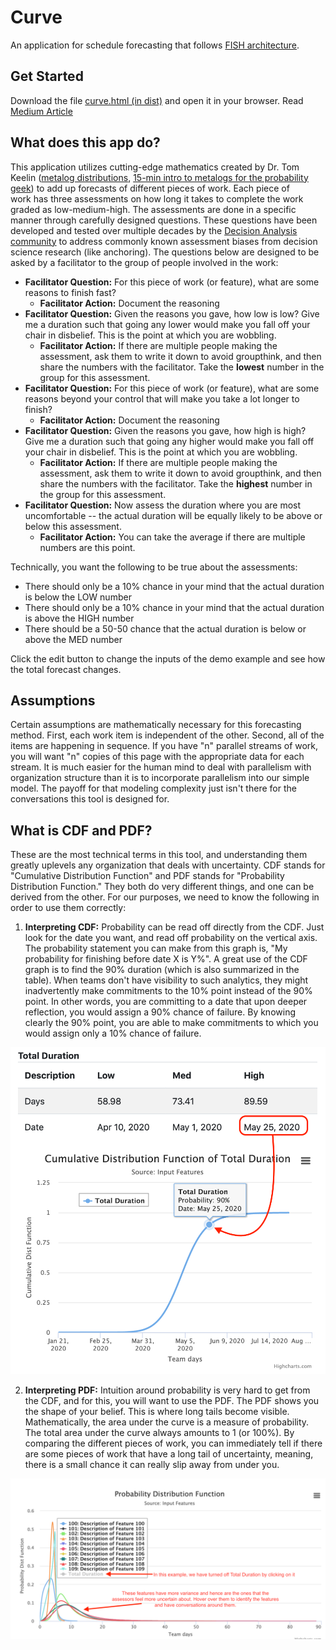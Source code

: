 # Curve
An application for schedule forecasting that follows [FISH architecture](https://github.com/behappyrightnow/DA-Tools).

## Get Started
Download the file [curve.html (in dist)](https://github.com/behappyrightnow/DA-Tools/blob/master/Curve/dist/curve.html) and open it in your browser. Read [Medium Article](https://medium.com/@somikr/tackling-schedule-risk-in-product-delivery-95f91d0532df)

## What does this app do?
This application utilizes cutting-edge mathematics created by Dr. Tom Keelin ([metalog distributions](http://metalogdistributions.com/), [15-min intro to metalogs for the probability geek](https://www.youtube.com/watch?v=6NT7Y-IFfoQ&list=PL2wNjYYUmtqkmZQ_MmpHC1dGPC630Q85X&index=5)) to add up forecasts of different pieces of work. Each piece of work has three assessments on how long it takes to complete the work graded as low-medium-high. The assessments are done in a specific manner through carefully designed questions. These questions have been developed and tested over multiple decades by the [Decision Analysis community](http://decisionprofessionals.com) to address commonly known assessment biases from decision science research (like anchoring). The questions below are designed to be asked by a facilitator to the group of people involved in the work:
 * **Facilitator Question:** For this piece of work (or feature), what are some reasons to finish fast?
   * **Facilitator Action:** Document the reasoning 
 * **Facilitator Question:** Given the reasons you gave, how low is low? Give me a duration such that going any lower would make you fall off your chair in disbelief. This is the point at which you are wobbling.
   * **Facilitator Action:** If there are multiple people making the assessment, ask them to write it down to avoid groupthink, and then share the numbers with the facilitator. Take the **lowest** number in the group for this assessment.
 * **Facilitator Question:** For this piece of work (or feature), what are some reasons beyond your control that will make you take a lot longer to finish?
   * **Facilitator Action:** Document the reasoning 
 * **Facilitator Question:** Given the reasons you gave, how high is high? Give me a duration such that going any higher would make you fall off your chair in disbelief. This is the point at which you are wobbling.
   * **Facilitator Action:** If there are multiple people making the assessment, ask them to write it down to avoid groupthink, and then share the numbers with the facilitator. Take the **highest** number in the group for this assessment.
 * **Facilitator Question:** Now assess the duration where you are most uncomfortable -- the actual duration will be equally likely to be above or below this assessment.
   * **Facilitator Action:** You can take the average if there are multiple numbers are this point.
  
Technically, you want the following to be true about the assessments:
  * There should only be a 10% chance in your mind that the actual duration is below the LOW number
  * There should only be a 10% chance in your mind that the actual duration is above the HIGH number
  * There should be a 50-50 chance that the actual duration is below or above the MED number
  
Click the edit button to change the inputs of the demo example and see how the total forecast changes.

## Assumptions
Certain assumptions are mathematically necessary for this forecasting method. First, each work item is independent of the other. Second, all of the items are happening in sequence. If you have "n" parallel streams of work, you will want "n" copies of this page with the appropriate data for each stream. It is much easier for the human mind to deal with parallelism with organization structure than it is to incorporate parallelism into our simple model. The payoff for that modeling complexity just isn't there for the conversations this tool is designed for.

## What is CDF and PDF?
These are the most technical terms in this tool, and understanding them greatly uplevels any organization that deals with uncertainty. CDF stands for "Cumulative Distribution Function" and PDF stands for "Probability Distribution Function." They both do very different things, and one can be derived from the other. For our purposes, we need to know the following in order to use them correctly:
 1. **Interpreting CDF:** Probability can be read off directly from the CDF. Just look for the date you want, and read off probability on the vertical axis. The probability statement you can make from this graph is, "My probability for finishing before date X is Y%". A great use of the CDF graph is to find the 90% duration (which is also summarized in the table). When teams don't have visibility to such analytics, they might inadvertently make commitments to the 10% point instead of the 90% point. In other words, you are committing to a date that upon deeper reflection, you would assign a 90% chance of failure. By knowing clearly the 90% point, you are able to make commitments to which you would assign only a 10% chance of failure.
 
 ![Total Duration CDF Example][DurationExample]

[DurationExample]: https://github.com/behappyrightnow/DA-Tools/blob/master/Curve/img/ninetyPercentPoint.png "Total Duration CDF Example"
 
 2. **Interpreting PDF:** Intuition around probability is very hard to get from the CDF, and for this, you will want to use the PDF. The PDF shows you the shape of your belief. This is where long tails become visible. Mathematically, the area under the curve is a measure of probability. The total area under the curve always amounts to 1 (or 100%). By comparing the different pieces of work, you can immediately tell if there are some pieces of work that have a long tail of uncertainty, meaning, there is a small chance it can really slip away from under you.

![PDF Example][PDFExample]

[PDFExample]: https://github.com/behappyrightnow/DA-Tools/blob/master/Curve/img/pdfExample.png "PDF Example"
 
 
   

